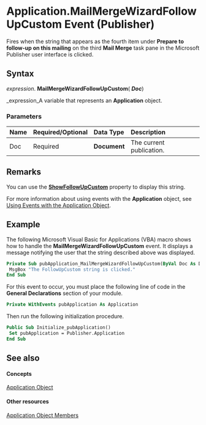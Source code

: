 
# Application.MailMergeWizardFollowUpCustom Event (Publisher)

Fires when the string that appears as the fourth item under  **Prepare to follow-up on this mailing** on the third **Mail Merge** task pane in the Microsoft Publisher user interface is clicked.


## Syntax

 _expression_. **MailMergeWizardFollowUpCustom**( **_Doc_**)

 _expression_A variable that represents an  **Application** object.


### Parameters



|**Name**|**Required/Optional**|**Data Type**|**Description**|
|:-----|:-----|:-----|:-----|
|Doc|Required| **Document**|The current publication.|

## Remarks

You can use the  **[ShowFollowUpCustom](5853d057-f31b-d7e0-81fb-3e353e30709a.md)** property to display this string.

For more information about using events with the  **Application** object, see [Using Events with the Application Object](29b60d3c-3049-2ba9-8688-e46c4323e9ba.md).


## Example

The following Microsoft Visual Basic for Applications (VBA) macro shows how to handle the  **MailMergeWizardFollowUpCustom** event. It displays a message notifying the user that the string described above was displayed.


```vb
Private Sub pubApplication_MailMergeWizardFollowUpCustom(ByVal Doc As Document) 
 MsgBox "The FollowUpCustom string is clicked." 
End Sub
```

For this event to occur, you must place the following line of code in the  **General Declarations** section of your module.




```vb
Private WithEvents pubApplication As Application
```

Then run the following initialization procedure.




```vb
Public Sub Initialize_pubApplication() 
 Set pubApplication = Publisher.Application 
End Sub
```


## See also


#### Concepts


 [Application Object](acfc7efb-e6a5-a89a-3aee-3cb4af2f3508.md)
#### Other resources


 [Application Object Members](aa4d515b-f779-b8b5-968a-8e5f7466fb56.md)
